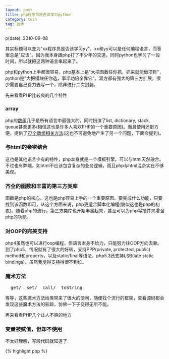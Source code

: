 ```yaml
---
layout: post
title: php程序员是否该学习python
category: tech
tag: 技术
---
```


p(date). 2010-09-08

其实标题可以变为"xx程序员是否该学习yy"，xx和yy可以是任何编程语言，而答案总是"应该"。因为我本身跟php打了不少年的交道，同时python也学习了一段时间，所以就把这两种语言串起来了。

php和python上手都很容易，php基本上是"大把函数任你抓，抓来就能做项目"，python是"大把模块任你选，事半功倍全靠它"。双方都有强大的第三方扩展，很少需要自己费力去写一个，除非进行二次封装。

先来看看PHP比较爽的几个特性

### array

php的<a href="http://php.net/manual/en/language.types.array.php">数组</a>几乎是所有语言中最强大的，同时扮演了list, dictionary, stack, queue甚至更多(相信这也是许多人喜欢PHP的一个重要原因)。而且使用还挺方便，提供了<a href="http://cn2.php.net/manual/en/ref.array.php">77个数组相关方法</a>(这也不可避免地产生了另一个问题，下面会提到)。

### 与html的亲密结合

这也是其他语言少有的特性，php本身就是一个模板引擎，可以与html天然融合。不过也有弊端，如html不应该包含复杂的业务逻辑，而且php与html混杂实在不够美观。

### 齐全的函数和丰富的第三方类库

函数是php的核心，这也是php容易上手的一个重要原因。要完成什么功能，只要找到该函数即可，从这个方面来说，php更适合脚本化编程(貌似这也是php的初衷)。随着php的流行，第三方类库也开始丰富起来，甚至可以为php写插件来增强php的功能。

### 对OOP的完美支持

php4虽然也可以进行oop编程，但语言本身不给力，只能努力往OOP方向去靠。到了php5，情况就有了很大的好转，支持PPP(private, protected, public) method和property，以及static/final等语法。php5.3还支持LSB(late static bindings)，虽然我觉得支持得很不到位。

### 魔术方法

<pre>__get/__set/__call/__toString</pre>等等，这些魔术方法给类带来了很大的便利，随便找个流行的框架，查看源码都会发现这些魔术方法的影踪，仿佛一下子变得无所不能。

再来看看PHP几个让人不爽的地方

### 变量被赋值，但却不使用

不太好理解，写段代码就知道了

{% highlight php %}
<?php
error_reporting(-1);
$str = 'hello world';
// 下面这段代码会报NOTICE ERROR，但事实上$str_arr已经被赋值，只是current方法没有使用这个变量
// 这段代码的运行过程是执行explode方法，然后将结果赋给$str_arr，然后将结果作为参数传递给current方法
// 也就是说整个过程没$str_arr什么事，$str_arr收到结果后就被踢走了
// 但有时候，只能使用变量而不能使用函数的返回值，如empty
$hello = current($str_arr = explode(' ', $str));
{% endhighlight %}

### 不能在函数/方法后跟[]

还是不太好理解，继续上代码

{% highlight php %}
<?php
function arr() {
	return array('hello', 'world');
}

// 会报错，于是只能先把结果赋给变量，再从这个变量去获取相应值，用完之后再unset该变量
echo arr()[0];
{% endhighlight %}

### 混乱的命名

上面说的几点只是小问题，这个就严重了。php的命名几乎没有规律可循，随便举几个例子

{% highlight php %}
<?php
// 其中一个单词缩写，中间没有分割符
strpos();
tempnam();

// 两个单词没有缩写，其中有一个分割符
str_repeat();
file_exists();

// 驼峰命名
__toString();

// 下划线连接
__set_state();

// 这个太恐怖了，强烈怀疑是酒后编程
mysql_real_escape_string()
{% endhighlight %}

### 难记的参数

这个是很要命的，有些方法，我是用一次，看一次手册，比如strpos/in_array/basename/...，完全没有套路可循。有些把$needle放到前面，$haystack放到后面(如explode)，有些正好倒过来(如strpos)，太影响写程序的效率了。怪不得写PHP的基本都需要一个强大的IDE(如Zend/NetBeans)。

### 命名空间的缺失

就好像一大堆能人异士挤在一个房子里，要用到什么功能了，就抓一个出来，如果要往这个房间加人的话，还得保证不能跟已有的重名。如果有命名空间的话，就方便了，新建一个屋子，只要这个屋子不跟别的屋子重名就行，屋子里的人爱起什么名起什么名，完全不用担心冲突。好在php5.3加入了命名空间，虽然用起来还是挺别扭。

下面来说说python吧，其实python的职能是跨平台软件开发，但也可以用做web开发，而且出现了不少优秀的web框架，所以就不可避免地与php正面交锋(php虽然也可以用来开发gui软件，但多少有点旁门左道的感觉)。

python给我的感觉是简洁，强大且优雅。

### 简洁

* 半个单词能搞定的就不用整个单词，如def/elif/iter
* 一行能搞定的就不用多行
{% highlight python %}
#generator expressions
sum(i*i for i in range(10))
{% endhighlight %}

* 同时对多个变量赋值
{% highlight python %}
a, b = ('hello', 'world')
{% endhighlight %}

### 强大

* 内置了3种常用数据结构：tuple/list/dictionary
* 支持匿名函数
* 多线程
* 函数的参数(可以不按顺序传参，这是个亮点)
* ...(php有的，python基本也少不了)

### 优雅

* 一切皆对象
* 一切皆引用
* 模块机制
* 独特的书写风格(这个因人而异吧，觉得换行+tab很别扭的也大有人在)
* 自我说明(docstring+pydoc)

当然python也非完美，不爽的地方也挺多的，如参数的默认值如果是mutable(可变的)，只会在第一次调用时初始化；class的方法至少要传一个self参数等等。但瑕不掩瑜，php程序员还是应该了解一下python，即使不是全面转向python。

对了，使用python还有一个很重要的原因是：GAE(我知道有SAE，但~~~)

参考：
* http://ioreader.com/2007/08/19/12-things-you-should-dislike-about-php/
* http://ioreader.com/2007/08/17/11-cool-things-about-php-that-most-people-overlook
* http://wiki.python.org/moin/PythonVsPhp
* http://stackoverflow.com/questions/1486608/is-switching-from-php-to-python-worth-the-trouble
* http://stackoverflow.com/questions/3319261/php-devs-that-moved-to-python-is-the-experience-better
